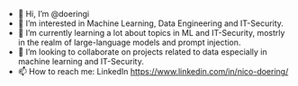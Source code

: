 - 👋 Hi, I’m @doeringi
- 👀 I’m interested in Machine Learning, Data Engineering and IT-Security.
- 🌱 I’m currently learning a lot about topics in ML and IT-Security, mostrly in the realm of large-language models and prompt injection.
- 💞️ I’m looking to collaborate on projects related to data especially in machine learning and IT-Security.
- 📫 How to reach me: LinkedIn https://www.linkedin.com/in/nico-doering/

<!---
doeringi/doeringi is a ✨ special ✨ repository because its `README.md` (this file) appears on your GitHub profile.
You can click the Preview link to take a look at your changes.
--->
